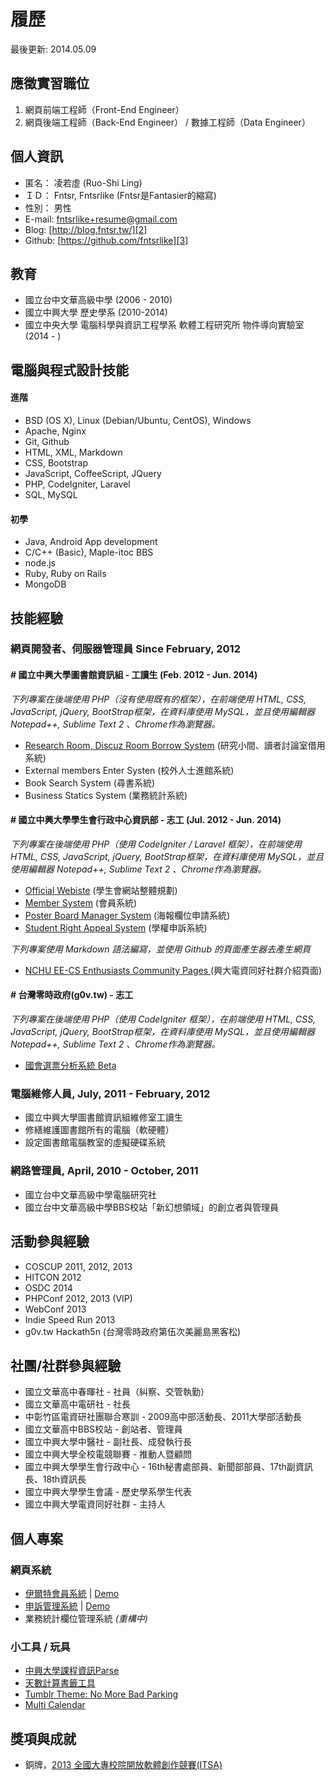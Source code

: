 履歷
===========
最後更新: 2014.05.09

應徵實習職位
----------
1. 網頁前端工程師（Front-End Engineer）
2. 網頁後端工程師（Back-End Engineer） / 數據工程師（Data Engineer）

個人資訊
--------------------
- 匿名： 凌若虛 (Ruo-Shi Ling)
- ＩＤ： Fntsr, Fntsrlike (Fntsr是Fantasier的縮寫)
- 性別： 男性
- E-mail: [fntsrlike+resume@gmail.com][1]
- Blog: [http://blog.fntsr.tw/][2]
- Github: [https://github.com/fntsrlike][3]

教育
--------------------
- 國立台中文華高級中學 (2006 - 2010)
- 國立中興大學 歷史學系 (2010-2014)
- 國立中央大學 電腦科學與資訊工程學系 軟體工程研究所 物件導向實驗室 (2014 - )

電腦與程式設計技能
---------------
#### 進階
- BSD (OS X), Linux (Debian/Ubuntu, CentOS), Windows
- Apache, Nginx
- Git, Github
- HTML, XML, Markdown
- CSS, Bootstrap
- JavaScript, CoffeeScript, JQuery
- PHP, CodeIgniter, Laravel
- SQL, MySQL

#### 初學
- Java, Android App development
- C/C++ (Basic), Maple-itoc BBS
- node.js
- Ruby, Ruby on Rails
- MongoDB

技能經驗
----------------
### 網頁開發者、伺服器管理員 Since February, 2012
#### # 國立中興大學圖書館資訊組 - 工讀生 (Feb. 2012 - Jun. 2014)

_下列專案在後端使用 PHP（沒有使用既有的框架），在前端使用 HTML, CSS, JavaScript, jQuery, BootStrap框架，在資料庫使用 MySQL，並且使用編輯器 Notepad++, Sublime Text 2 、Chrome作為瀏覽器。_

- [Research Room, Discuz Room Borrow System][4]  (研究小間、讀者討論室借用系統)
- External members Enter Systen (校外人士進館系統)
- Book Search System (尋書系統)
- Business Statics System (業務統計系統)

#### # 國立中興大學學生會行政中心資訊部 - 志工 (Jul. 2012 - Jun. 2014)

_下列專案在後端使用 PHP（使用 CodeIgniter / Laravel 框架），在前端使用 HTML, CSS, JavaScript, jQuery, BootStrap框架，在資料庫使用 MySQL，並且使用編輯器 Notepad++, Sublime Text 2 、Chrome作為瀏覽器。_

- [Official Webiste][5] (學生會網站整體規劃)
- [Member System][6] (會員系統)
- [Poster Board Manager System][7] (海報欄位申請系統)
- [Student Right Appeal System][8] (學權申訴系統)

_下列專案使用 Markdown 語法編寫，並使用 Github 的頁面產生器去產生網頁_

- [NCHU EE-CS Enthusiasts Community Pages ][9] (興大電資同好社群介紹頁面)

#### # 台灣零時政府(g0v.tw) - 志工

_下列專案在後端使用 PHP（使用 CodeIgniter 框架），在前端使用 HTML, CSS, JavaScript, jQuery, BootStrap框架，在資料庫使用 MySQL，並且使用編輯器 Notepad++, Sublime Text 2 、Chrome作為瀏覽器。_

- [國會選票分析系統 Beta][10]

### 電腦維修人員, July, 2011 - February, 2012
- 國立中興大學圖書館資訊組維修室工讀生
- 修繕維護圖書館所有的電腦（軟硬體）
- 設定圖書館電腦教室的虛擬硬碟系統

### 網路管理員, April, 2010 - October, 2011
- 國立台中文華高級中學電腦研究社
- 國立台中文華高級中學BBS校站「新幻想領域」的創立者與管理員

活動參與經驗
---------------
- COSCUP 2011, 2012, 2013
- HITCON 2012
- OSDC 2014
- PHPConf 2012, 2013 (VIP)
- WebConf 2013
- Indie Speed Run 2013
- g0v.tw Hackath5n (台灣零時政府第伍次美麗島黑客松)

社團/社群參與經驗
---------------
- 國立文華高中春暉社 - 社員（糾察、交管執勤）
- 國立文華高中電研社 - 社長
- 中彰竹區電資研社團聯合寒訓 - 2009高中部活動長、2011大學部活動長
- 國立文華高中BBS校站 - 創站者、管理員
- 國立中興大學中醫社 - 副社長、成發執行長
- 國立中興大學全校電競聯賽 - 推動人暨顧問
- 國立中興大學學生會行政中心 - 16th秘書處部員、新聞部部員、17th副資訊長、18th資訊長
- 國立中興大學學生會議 - 歷史學系學生代表
- 國立中興大學電資同好社群 - 主持人

個人專案
----------------
### 網頁系統
- [伊爾特會員系統][11] | [Demo][12]
- [申訴管理系統][13] | [Demo][14]
- 業務統計欄位管理系統 *(重構中)*

### 小工具 / 玩具
- [中興大學課程資訊Parse][15]
- [天數計算書籤工具][16]
- [Tumblr Theme: No More Bad Parking][17]
- [Multi Calendar][18]

獎項與成就
----------------
- 銅牌，[2013 全國大專校院開放軟體創作競賽(ITSA)][19]

  [1]: mailto:fntsrlike+resume@gmail.com
  [2]: http://ilt.fntsr.tw/
  [3]: https://github.com/fntsrlike
  [4]: http://class.lib.nchu.edu.tw/lib/order.php
  [5]: http://nchusg.org
  [6]: http://ilt.nchusg.org/
  [7]: http://app.nchusg.org/poster_manager
  [8]: http://app.nchusg.org/appeal/
  [9]: http://eecsec.nchusg.org/
  [10]: https://github.com/g0v-tw-congress-vote-analytics/congress-vote-analytics-beta
  [11]: https://github.com/fntsrlike/ilts_laravel
  [12]: http://ilt.fntsr.tw/
  [13]: https://github.com/fntsrlike/appeal_system
  [14]: http://appeal.fntsr.tw/
  [15]: https://github.com/fntsrlike/nchu_class_parse
  [16]: https://github.com/fntsrlike/Days_Counter
  [17]: https://github.com/fntsrlike/tumblr_theme
  [18]: https://github.com/fntsrlike/multi-calendar
  [19]: http://osc.csie.ncku.edu.tw/2013/time.php
  [20]: https://github.com/fntsrlike/FntsrResume